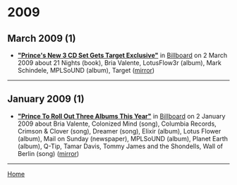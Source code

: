 # 2009

## March 2009 (1)

 - [**"Prince's New 3 CD Set Gets Target Exclusive"**](https://www.billboard.com/articles//1273749/princes-new-3-cd-set-gets-target-exclusive) in [Billboard](https://www.billboard.com/) on 2 March 2009 about 21 Nights (book), Bria Valente, LotusFlow3r (album), Mark Schindele, MPLSoUND (album), Target ([mirror](https://web.archive.org/web/*/https://www.billboard.com/articles//1273749/princes-new-3-cd-set-gets-target-exclusive))

----

## January 2009 (1)

 - [**"Prince To Roll Out Three Albums This Year"**](https://www.billboard.com/articles/business/269676/prince-to-roll-out-three-albums-this-year) in [Billboard](https://www.billboard.com/) on 2 January 2009 about Bria Valente, Colonized Mind (song), Columbia Records, Crimson & Clover (song), Dreamer (song), Elixir (album), Lotus Flower (album), Mail on Sunday (newspaper), MPLSoUND (album), Planet Earth (album), Q-Tip, Tamar Davis, Tommy James and the Shondells, Wall of Berlin (song) ([mirror](https://web.archive.org/web/*/https://www.billboard.com/articles/business/269676/prince-to-roll-out-three-albums-this-year))

----

[Home](../)
